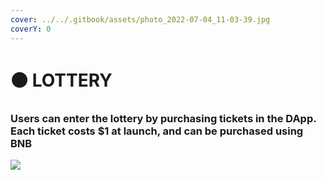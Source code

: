 ```yaml
---
cover: ../../.gitbook/assets/photo_2022-07-04_11-03-39.jpg
coverY: 0
---
```


# ⚫ LOTTERY

### Users can enter the lottery by purchasing tickets in the DApp. Each ticket costs $1 at launch, and can be purchased using BNB

![](../../.gitbook/assets/photo\_2022-07-01\_18-58-22.jpg)
